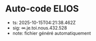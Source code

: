 # Auto-code ELIOS
- ts: 2025-10-15T04:21:38.462Z
- sig: ∞.je.toi.nous.432.528
- note: fichier généré automatiquement